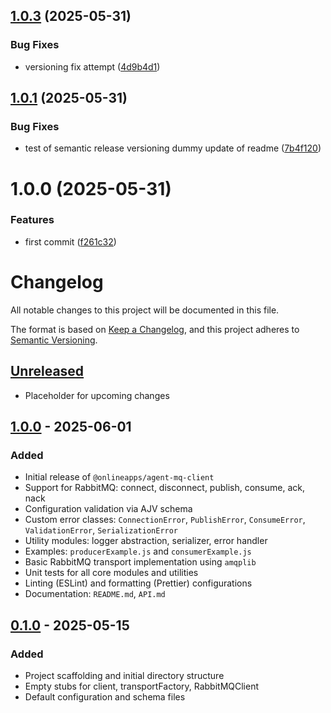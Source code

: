 ## [1.0.3](https://github.com/onlineapps/agent-mq-client/compare/v1.0.2...v1.0.3) (2025-05-31)


### Bug Fixes

* versioning fix attempt ([4d9b4d1](https://github.com/onlineapps/agent-mq-client/commit/4d9b4d1832f64f5c1533f3441eee1361f6efb18e))

## [1.0.1](https://github.com/onlineapps/agent-mq-client/compare/v1.0.0...v1.0.1) (2025-05-31)


### Bug Fixes

* test of semantic release versioning dummy update of readme ([7b4f120](https://github.com/onlineapps/agent-mq-client/commit/7b4f1204c494bae8a811ba0041212ce60e5b5647))

# 1.0.0 (2025-05-31)


### Features

* first commit ([f261c32](https://github.com/onlineapps/agent-mq-client/commit/f261c32a40d9c27175d78afd223e5aa4ecb97320))

# Changelog

All notable changes to this project will be documented in this file.

The format is based on [Keep a Changelog](https://keepachangelog.com/en/1.0.0/), 
and this project adheres to [Semantic Versioning](https://semver.org/spec/v2.0.0.html).

## [Unreleased]
- Placeholder for upcoming changes

## [1.0.0] - 2025-06-01
### Added
- Initial release of `@onlineapps/agent-mq-client`
- Support for RabbitMQ: connect, disconnect, publish, consume, ack, nack
- Configuration validation via AJV schema
- Custom error classes: `ConnectionError`, `PublishError`, `ConsumeError`, `ValidationError`, `SerializationError`
- Utility modules: logger abstraction, serializer, error handler
- Examples: `producerExample.js` and `consumerExample.js`
- Basic RabbitMQ transport implementation using `amqplib`
- Unit tests for all core modules and utilities
- Linting (ESLint) and formatting (Prettier) configurations
- Documentation: `README.md`, `API.md`

## [0.1.0] - 2025-05-15
### Added
- Project scaffolding and initial directory structure
- Empty stubs for client, transportFactory, RabbitMQClient
- Default configuration and schema files

[Unreleased]: https://github.com/onlineapps/agent-mq-client/compare/v1.0.0...HEAD
[1.0.0]: https://github.com/onlineapps/agent-mq-client/releases/tag/v1.0.0
[0.1.0]: https://github.com/onlineapps/agent-mq-client/releases/tag/v0.1.0
